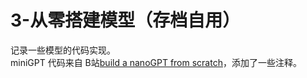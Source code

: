 # 3-从零搭建模型（存档自用）
记录一些模型的代码实现。  
miniGPT 代码来自 B站[build a nanoGPT from scratch](https://www.bilibili.com/video/BV1qWwke5E3K/?spm_id_from=333.1007.top_right_bar_window_custom_collection.content.click&vd_source=100b24acc427b6622ce3ac3914cc3224)，添加了一些注释。
